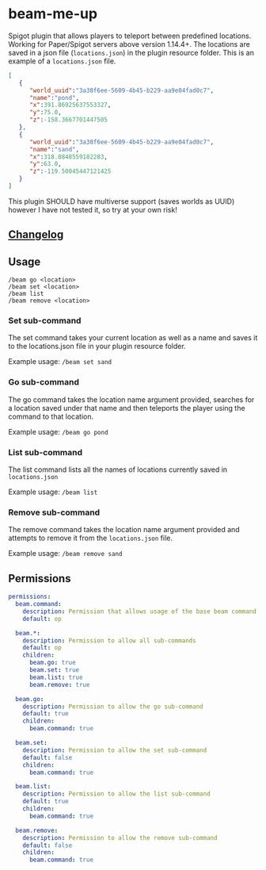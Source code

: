 # beam-me-up
Spigot plugin that allows players to teleport between predefined locations. Working for Paper/Spigot servers above 
version 1.14.4+. The locations are saved in a json file (`locations.json`) in the plugin resource folder. This is an 
example of a `locations.json` file.

```json
[
   {
      "world_uuid":"3a38f6ee-5609-4b45-b229-aa9e04fad0c7",
      "name":"pond",
      "x":391.86925637553327,
      "y":75.0,
      "z":-158.3667701447505
   },
   {
      "world_uuid":"3a38f6ee-5609-4b45-b229-aa9e04fad0c7",
      "name":"sand",
      "x":318.0848559182283,
      "y":63.0,
      "z":-119.50045447121425
   }
]
```

This plugin SHOULD have multiverse support (saves worlds as UUID) however I have not tested it, so try at your own risk!

## [Changelog](CHANGELOG.md)

## Usage
```
/beam go <location>
/beam set <location>
/beam list
/beam remove <location>
```

### Set sub-command
The set command takes your current location as well as a name and saves it to the locations.json file in your plugin 
resource folder. 

Example usage: `/beam set sand`

### Go sub-command
The go command takes the location name argument provided, searches for a location saved under that name and then 
teleports the player using the command to that location.

Example usage: `/beam go pond`

### List sub-command
The list command lists all the names of locations currently saved in `locations.json`

Example usage: `/beam list`

### Remove sub-command
The remove command takes the location name argument provided and attempts to remove it from the `locations.json` file.

Example usage: `/beam remove sand`

## Permissions
```yaml
permissions:
  beam.command:
    description: Permission that allows usage of the base beam command
    default: op

  beam.*:
    description: Permission to allow all sub-commands
    default: op
    children:
      beam.go: true
      beam.set: true
      beam.list: true
      beam.remove: true

  beam.go:
    description: Permission to allow the go sub-command
    default: true
    children:
      beam.command: true

  beam.set:
    description: Permission to allow the set sub-command
    default: false
    children:
      beam.command: true

  beam.list:
    description: Permission to allow the list sub-command
    default: true
    children:
      beam.command: true

  beam.remove:
    description: Permission to allow the remove sub-command
    default: false
    children:
      beam.command: true
```
